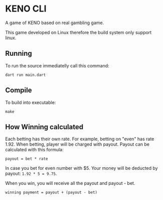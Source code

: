 # KENO CLI

A game of KENO based on real gambling game.

This game developed on Linux therefore the build system
only support linux.

## Running

To run the source immediatelly call this command:

```
dart run main.dart
```

## Compile

To build into executable:

```
make
```

## How Winning calculated

Each betting has their own rate. For example, betting on "even" has rate 1.92.
When betting, player will be charged with payout. Payout can be calculated with
this formula:

```
payout = bet * rate
```
In case you bet for even number with $5. Your money will be deducted by payout: `1.92 * 5 = 9.75`.

When you win, you will receive all the payout and payout - bet.

```
winning payment = payout + (payout - bet)
```
